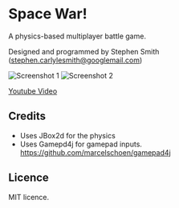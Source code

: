 # Space War!

A physics-based multiplayer battle game.

Designed and programmed by Stephen Smith (stephen.carlylesmith@googlemail.com)

![Screenshot 1](https://bytebucket.org/SteveSmith16384/physicsspacewar/raw/dad42fbfb29b88e3dc83dfb226ac2d9960881bc8/docs/screenshots/ss_20170712d.png?token=ccc0f1206956c56b87b00108c905f59031133723)
![Screenshot 2](https://bytebucket.org/SteveSmith16384/physicsspacewar/raw/dad42fbfb29b88e3dc83dfb226ac2d9960881bc8/docs/screenshots/ss_20170712c.png?token=acf655e53e2b3443428fff5ebb0d2d94a1fd18f2)

[Youtube Video](https://www.youtube.com/watch?v=_xq-mW4HS4k&list=PLbGkfhhJ5G39D6YO5mz6Wi2gCHgLJu6_3&index=5&t=1s)


## Credits
* Uses JBox2d for the physics
* Uses Gamepd4j for gamepad inputs.  https://github.com/marcelschoen/gamepad4j


## Licence
MIT licence.

